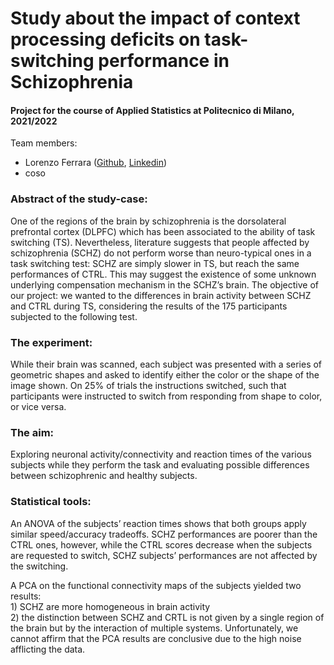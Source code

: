 <h1 align="left"> Study about the impact of context processing deficits on task-switching performance in Schizophrenia</h1>

<h4 align="left">Project for the course of Applied Statistics at Politecnico di Milano, 2021/2022</h4>

<p align="left"> Team members:
<ul>
  <li>Lorenzo Ferrara (<a href="https://github.com/lorenzoferrara/" target="_blank">Github</a>, <a href="https://www.linkedin.com/in/lorenzo-ferrara-567211244/" target="_blank">Linkedin</a>) </li> 
  <li> coso </li>
</ul>
</p>

<h3 align="left">Abstract of the study-case:</h3>
<p align="left">One of the regions of the brain by schizophrenia is the dorsolateral prefrontal cortex (DLPFC) which has been associated to the ability of task switching (TS). Nevertheless, literature suggests that people affected by schizophrenia (SCHZ) do not perform worse than neuro-typical ones in a task switching test: SCHZ are simply slower in TS, but reach the same performances of CTRL. This may suggest the existence of some unknown underlying compensation mechanism in the SCHZ’s brain.
The objective of our project: we wanted to the differences in brain activity between SCHZ and CTRL during TS,  considering the results of the 175 participants subjected to the following test.</p>

<h3 align="left">The experiment:</h3>
<p align="left">While their brain was scanned, each subject was presented with a series of geometric shapes and asked to identify either the color or the shape of the image shown. On 25% of trials the instructions switched, such that participants were instructed to switch from responding from shape to color, or vice versa.</p>

<h3 align="left">The aim:</h3>
<p align="left">Exploring neuronal activity/connectivity and reaction times of the various subjects while they perform the task and evaluating possible differences between schizophrenic
and healthy subjects.</p>

<h3 align="left">Statistical tools:</h3>
<p align="left">An ANOVA of the subjects’ reaction times shows that both groups apply similar speed/accuracy tradeoffs. SCHZ performances are poorer than the CTRL ones, however, while the CTRL scores decrease when the subjects are requested to switch, SCHZ subjects’ performances are not affected by the switching.</p>

<p align="left">A PCA on the functional connectivity maps of the subjects yielded two results: <br>  
1)	SCHZ are more homogeneous in brain activity <br> 
2)	the distinction between SCHZ and CRTL is not given by a single region of the brain but by the interaction of multiple systems. 
Unfortunately, we cannot affirm that the PCA results are conclusive due to the high noise afflicting the data.</p>
